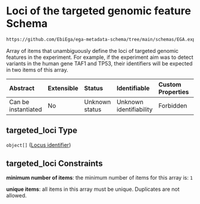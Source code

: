 # Loci of the targeted genomic feature Schema

```txt
https://github.com/EbiEga/ega-metadata-schema/tree/main/schemas/EGA.experiment.json#/properties/targeted_loci
```

Array of items that unambiguously define the loci of targeted genomic features in the experiment. For example, if the experiment aim was to detect variants in the human gene TAF1 and TP53, their identifiers will be expected in two items of this array.

| Abstract            | Extensible | Status         | Identifiable            | Custom Properties | Additional Properties | Access Restrictions | Defined In                                                                           |
| :------------------ | :--------- | :------------- | :---------------------- | :---------------- | :-------------------- | :------------------ | :----------------------------------------------------------------------------------- |
| Can be instantiated | No         | Unknown status | Unknown identifiability | Forbidden         | Forbidden             | none                | [EGA.experiment.json\*](../../../schemas/EGA.experiment.json "open original schema") |

## targeted\_loci Type

`object[]` ([Locus identifier](ega-12-definitions-locus-identifier.md))

## targeted\_loci Constraints

**minimum number of items**: the minimum number of items for this array is: `1`

**unique items**: all items in this array must be unique. Duplicates are not allowed.
